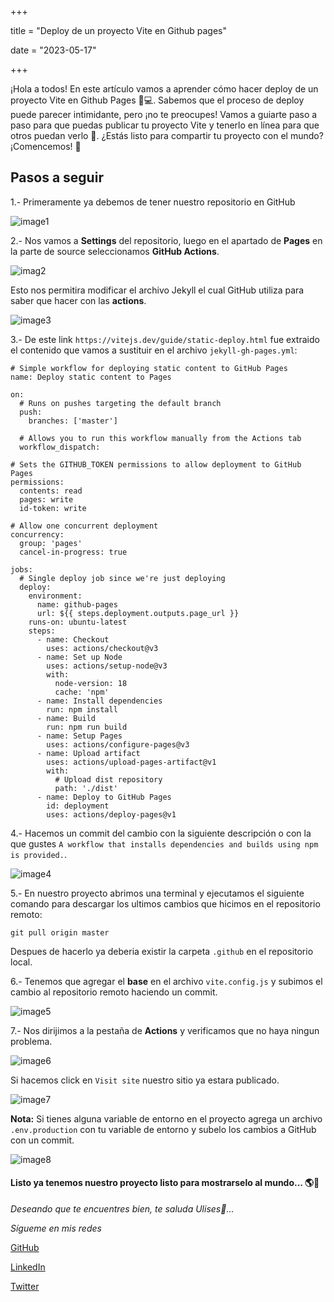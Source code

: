 +++

title = "Deploy de un proyecto Vite en Github pages"

date = "2023-05-17"

+++

¡Hola a todos! En este artículo vamos a aprender cómo hacer deploy de un proyecto Vite en Github Pages 🚀💻. Sabemos que el proceso de deploy puede parecer intimidante, pero ¡no te preocupes! Vamos a guiarte paso a paso para que puedas publicar tu proyecto Vite y tenerlo en línea para que otros puedan verlo 👀. ¿Estás listo para compartir tu proyecto con el mundo? ¡Comencemos! 🎉

<!--more-->

## Pasos a seguir

1.- Primeramente ya debemos de tener nuestro repositorio en GitHub

![image1](https://github.com/UlisesOrnelasR/my_blog/assets/99143567/ac1afe72-1cef-4ae4-a1cf-f7f77019272e)

2.- Nos vamos a **Settings** del repositorio, luego en el apartado de **Pages** en la parte de source seleccionamos **GitHub Actions**.

![imag2](https://github.com/UlisesOrnelasR/my_blog/assets/99143567/7ef9ec8c-94dc-4141-bf90-a78c780bde26)


Esto nos permitira modificar el archivo Jekyll el cual GitHub utiliza para saber que hacer con las **actions**.

![image3](https://github.com/UlisesOrnelasR/my_blog/assets/99143567/3d83b463-97bd-421c-bf40-4c941b120a6d)

3.- De este link `https://vitejs.dev/guide/static-deploy.html` fue extraido el contenido que vamos a sustituir en el archivo `jekyll-gh-pages.yml`:

```
# Simple workflow for deploying static content to GitHub Pages
name: Deploy static content to Pages

on:
  # Runs on pushes targeting the default branch
  push:
    branches: ['master']

  # Allows you to run this workflow manually from the Actions tab
  workflow_dispatch:

# Sets the GITHUB_TOKEN permissions to allow deployment to GitHub Pages
permissions:
  contents: read
  pages: write
  id-token: write

# Allow one concurrent deployment
concurrency:
  group: 'pages'
  cancel-in-progress: true

jobs:
  # Single deploy job since we're just deploying
  deploy:
    environment:
      name: github-pages
      url: ${{ steps.deployment.outputs.page_url }}
    runs-on: ubuntu-latest
    steps:
      - name: Checkout
        uses: actions/checkout@v3
      - name: Set up Node
        uses: actions/setup-node@v3
        with:
          node-version: 18
          cache: 'npm'
      - name: Install dependencies
        run: npm install
      - name: Build
        run: npm run build
      - name: Setup Pages
        uses: actions/configure-pages@v3
      - name: Upload artifact
        uses: actions/upload-pages-artifact@v1
        with:
          # Upload dist repository
          path: './dist'
      - name: Deploy to GitHub Pages
        id: deployment
        uses: actions/deploy-pages@v1

```

4.- Hacemos un commit del cambio con la siguiente descripción o con la que gustes `A workflow that installs dependencies and builds using npm is provided.`.

![image4](https://github.com/UlisesOrnelasR/my_blog/assets/99143567/2c9ea260-9377-45c4-8e69-1021b7e1e82e)


5.- En nuestro proyecto abrimos una terminal y ejecutamos el siguiente comando para descargar los ultimos cambios que hicimos en el repositorio remoto:

```
git pull origin master
```

Despues de hacerlo ya deberia existir la carpeta `.github` en el repositorio local.

6.- Tenemos que agregar el **base** en el archivo `vite.config.js` y subimos el cambio al repositorio remoto haciendo un commit.

![image5](https://github.com/UlisesOrnelasR/my_blog/assets/99143567/cff28df4-d6e5-4d00-86ec-b4a371129a09)

7.- Nos dirijimos a la pestaña de **Actions** y verificamos que no haya ningun problema.

![image6](https://github.com/UlisesOrnelasR/my_blog/assets/99143567/c92b2d09-6099-4e96-8092-6f13f70dcf2b)

Si hacemos click en `Visit site` nuestro sitio ya estara publicado.

![image7](https://github.com/UlisesOrnelasR/my_blog/assets/99143567/45c44aa9-030e-4e20-8b11-98ed219b55c1)


**Nota:** Si tienes alguna variable de entorno en el proyecto agrega un archivo `.env.production` con tu variable de entorno y subelo los cambios a GitHub con un commit.

![image8](https://github.com/UlisesOrnelasR/my_blog/assets/99143567/8bfe22b2-0142-4a28-9304-04fd59903727)

#### Listo ya tenemos nuestro proyecto listo para mostrarselo al mundo... 🌎🚀

_Deseando que te encuentres bien, te saluda Ulises🤵..._

_Sígueme en mis redes_

[GitHub](https://github.com/UlisesOrnelasR)

[LinkedIn](https://www.linkedin.com/in/ulises-ornelas/)

[Twitter](https://twitter.com/UlisesOrnelass)
